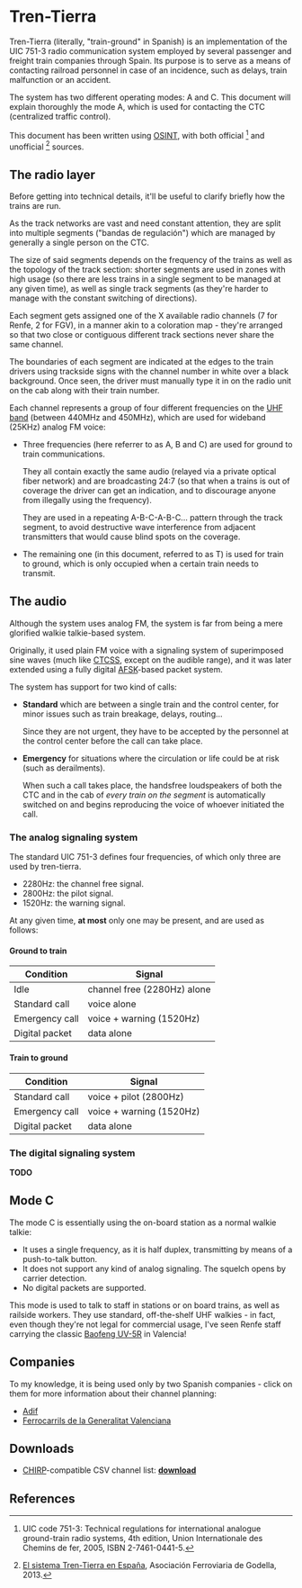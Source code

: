 ---
---

Tren-Tierra
===========

Tren-Tierra (literally, "train-ground" in Spanish) is an implementation of the UIC 751-3 radio communication system employed by several passenger and freight train companies through Spain. Its purpose is to serve as a means of contacting railroad personnel in case of an incidence, such as delays, train malfunction or an accident.

The system has two different operating modes: A and C. This document will explain thoroughly the mode A, which is used for contacting the CTC (centralized traffic control).

This document has been written using [OSINT](https://en.wikipedia.org/wiki/Open-source_intelligence), with both official [^uic-751-3] and unofficial [^afergodella] sources.

The radio layer
---------------

Before getting into technical details, it'll be useful to clarify briefly how the trains are run.

As the track networks are vast and need constant attention, they are split into multiple segments ("bandas de regulación") which are managed by generally a single person on the CTC.

The size of said segments depends on the frequency of the trains as well as the topology of the track section: shorter segments are used in zones with high usage (so there are less trains in a single segment to be managed at any given time), as well as single track segments (as they're harder to manage with the constant switching of directions).

Each segment gets assigned one of the X available radio channels (7 for Renfe, 2 for FGV), in a manner akin to a coloration map - they're arranged so that two close or contiguous different track sections never share the same channel.

The boundaries of each segment are indicated at the edges to the train drivers using trackside signs with the channel number in white over a black background. Once seen, the driver must manually type it in on the radio unit on the cab along with their train number.

Each channel represents a group of four different frequencies on the [UHF band](https://en.wikipedia.org/wiki/Ultra_high_frequency) (between 440MHz and 450MHz), which are used for wideband (25KHz) analog FM voice:

  - Three frequencies (here referrer to as A, B and C) are used for ground to train communications.
  
    They all contain exactly the same audio (relayed via a private optical fiber network) and are broadcasting 24:7 (so that when a trains is out of coverage the driver can get an indication, and to discourage anyone from illegally using the frequency).
  
    They are used in a repeating A-B-C-A-B-C... pattern through the track segment, to avoid destructive wave interference from adjacent transmitters that would cause blind spots on the coverage.

  - The remaining one (in this document, referred to as T) is used for train to ground, which is only occupied when a certain train needs to transmit.

The audio
---------

Although the system uses analog FM, the system is far from being a mere glorified walkie talkie-based system.

Originally, it used plain FM voice with a signaling system of superimposed sine waves (much like [CTCSS](https://en.wikipedia.org/wiki/Continuous_Tone-Coded_Squelch_System), except on the audible range), and it was later extended using a fully digital [AFSK](https://en.wikipedia.org/wiki/Frequency-shift_keying#Audio_frequency-shift_keying)-based packet system.

The system has support for two kind of calls:

  - **Standard** which are between a single train and the control center, for minor issues such as train breakage, delays, routing...

	Since they are not urgent, they have to be accepted by the personnel at the control center before the call can take place.

  - **Emergency** for situations where the circulation or life could be at risk (such as derailments).
  
    When such a call takes place, the handsfree loudspeakers of both the CTC and in the cab of _every train on the segment_ is automatically switched on and begins reproducing the voice of whoever initiated the call.

### The analog signaling system

The standard UIC 751-3 defines four frequencies, of which only three are used by tren-tierra.

  - 2280Hz: the channel free signal.
  - 2800Hz: the pilot signal.
  - 1520Hz: the warning signal.

At any given time, **at most** only one may be present, and are used as follows:

#### Ground to train

| Condition      | Signal                      |
|----------------|-----------------------------|
| Idle           | channel free (2280Hz) alone |
| Standard call  | voice alone                 |
| Emergency call | voice + warning (1520Hz)    |
| Digital packet | data alone                  |

#### Train to ground

| Condition      | Signal                   |
|----------------|--------------------------|
| Standard call  | voice + pilot (2800Hz)   |
| Emergency call | voice + warning (1520Hz) |
| Digital packet | data alone               |

### The digital signaling system

**TODO**

Mode C
------

The mode C is essentially using the on-board station as a normal walkie talkie:
 - It uses a single frequency, as it is half duplex, transmitting by means of a push-to-talk button.
 - It does not support any kind of analog signaling. The squelch opens by carrier detection.
 - No digital packets are supported.

This mode is used to talk to staff in stations or on board trains, as well as railside workers. They use standard, off-the-shelf UHF walkies - in fact, even though they're not legal for commercial usage, I've seen Renfe staff carrying the classic [Baofeng UV-5R](https://www.google.com/search?q=baofeng+uv-5r) in Valencia!

Companies
---------

To my knowledge, it is being used only by two Spanish companies - click on them for more information about their channel planning:

  - [Adif](adif.html)
  - [Ferrocarrils de la Generalitat Valenciana](fgv.html)

Downloads
---------

  - [CHIRP](https://chirp.danplanet.com/)-compatible CSV channel list: **[download](chirp.csv)**

References
----------

[^uic-751-3]: UIC code 751-3: Technical regulations for international analogue ground-train radio systems, 4th edition, Union Internationale des Chemins de fer, 2005, ISBN 2-7461-0441-5.
[^afergodella]: [El sistema Tren-Tierra en España](http://www.afergodella.es/el-sistema-tren-tierra-analogico-en-espana/), Asociación Ferroviaria de Godella, 2013.
